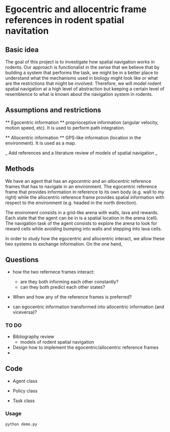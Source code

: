 

# Egocentric and allocentric frame references in rodent spatial navitation 

## Basic idea
The goal of this project is to investigate how spatial navigation works in rodents. Our approach is functionalist 
in the sense that we believe that by building a system that performs the task, we might be in a better place to 
understand what the mechanisms used in biology might look like or what are the restrictions that might be 
involved. Therefore, we will model rodent spatial navigation at a high level of abstraction but keeping a certain 
level of resemblence to what is known about the navigation system in rodents.

## Assumptions and restrictions

** Egocentric information ** proprioceptive information (angular velocity, motion speed, etc). It is used to perform
path integration.


** Allocentric information ** GPS-like information (location in the environment). It is used as a map.

_ Add references and a literature review of models of spatial navigation _

## Methods
We have an agent that has an _egocentric_ and an _allocentric_ reference frames that has to navigate in an 
environment. The egocentric reference frame that provides information in reference to its own body 
(e.g. wall to my right) while the allocentric reference frame provides spatial information with respect to the 
environment (e.g. headed in the north direction).

The enviroment consists in a grid-like arena with walls, lava and rewards. Each state that the agent can be in
is a spatial location in the arena (cell). The navigation task of the agent consists to explore the arena to look for 
reward cells while avoiding bumping into walls and stepping into lava cells. 

In order to study how the egocentric and allocentric interact, we allow these two systems to exchange 
information. On the one hand, 


## Questions 

- how the two refernece frames interact: 
    - are they both informing each other constantly?
    - can they both predict each other states?
    
- When and how any of the reference frames is preferred?
 
- can egocentric information transformed into allocentric information (and viceversa)?

### TO DO

- Bibliography review
    - models of rodent spatial navigation
- Design how to implement the egocentric/allocentric reference frames
- 
    

## Code

- Agent class

- Policy class

- Task class

### Usage

```
python demo.py
```    
